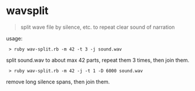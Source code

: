 
# wavsplit

> split wave file by silence, etc. 
  to repeat clear sound of narration


usage:

```
 > ruby wav-split.rb -m 42 -t 3 -j sound.wav
```

split sound.wav to about max 42 parts, repeat them 3 times, then join them.


```
 > ruby wav-split.rb -m 42 -j -t 1 -D 6000 sound.wav
```
remove long silence spans, then join them.
